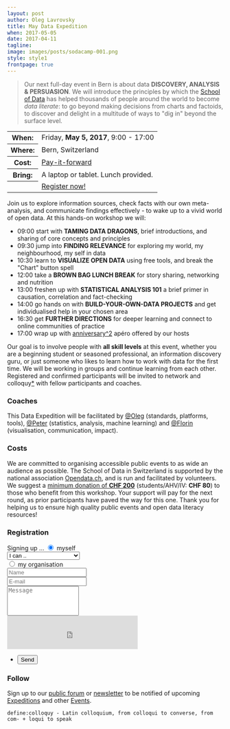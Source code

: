 ```yaml
---
layout: post
author: Oleg Lavrovsky
title: May Data Expedition
when: 2017-05-05
date: 2017-04-11
tagline:
image: images/posts/sodacamp-001.png
style: style1
frontpage: true
---
```


> Our next full-day event in Bern is about data **DISCOVERY, ANALYSIS & PERSUASION**. We will introduce the principles by which the [School of Data](http://schoolofdata.org/) has helped thousands of people around the world to become *data literate*: to go beyond making decisions from charts and factoids, to discover and delight in a multitude of ways to "dig in" beyond the surface level.

<table style="background:url(/images/posts/sodacamp-001.png) no-repeat bottom right;background-size:auto 80%">
<tr><th>When:</th><td><span style="background:white">Friday, <b>May 5, 2017</b>, 9:00 - 17:00</span></td></tr>
<tr><th>Where:</th><td><span style="background:white">Bern, Switzerland</span></td></tr>
<tr><th>Cost:</th><td><a style="background:white" href="#costs">Pay-it-forward</a></td></tr>
<tr><th>Bring:</th><td><span style="background:white">A laptop or tablet. Lunch provided.</span></td></tr>
<tr><th></th><td><a href="#register" class="button special" style="margin:2em 0">Register now!</a></td></tr>
</table>

Join us to explore information sources, check facts with our own meta-analysis, and communicate findings effectively - to wake up to a vivid world of open data. At this hands-on workshop we will:

- 09:00 start with **TAMING DATA DRAGONS**, brief introductions, and sharing of core concepts and principles
- 09:30 jump into **FINDING RELEVANCE** for exploring my world, my neighbourhood, my self in data
- 10:30 learn to **VISUALIZE OPEN DATA** using free tools, and break the "Chart" button spell
- 12:00 take a **BROWN BAG LUNCH BREAK** for story sharing, networking and nutrition
- 13:00 freshen up with **STATISTICAL ANALYSIS 101** a brief primer in causation, correlation and fact-checking
- 14:00 go hands on with **BUILD-YOUR-OWN-DATA PROJECTS** and get individualised help in your chosen area
- 16:30 get **FURTHER DIRECTIONS** for deeper learning and connect to online communities of practice
- 17:00 wrap up with [anniversary^2](https://blog.soda.camp/001/) apéro offered by our hosts

Our goal is to involve people with **all skill levels** at this event, whether you are a beginning student or seasoned professional, an information discovery guru, or just someone who likes to learn how to work with data for the first time. We will be working in groups and continue learning from each other. Registered and confirmed participants will be invited to network and colloquy[*](#follow) with fellow participants and coaches.

### Coaches

This Data Expedition will be facilitated by [@Oleg](https://forum.schoolofdata.ch/users/oleg/) (standards, platforms, tools), [@Peter](https://www.researchgate.net/profile/Peter_Pearman) (statistics, analysis, machine learning) and [@Florin](https://www.globalshapers.org/shapers/florin-hasler) (visualisation, communication, impact).

<a name="costs"></a>

### Costs

We are committed to organising accessible public events to as wide an audience as possible. The School of Data in Switzerland is supported by the national association [Opendata.ch](http://opendata.ch), and is run and facilitated by volunteers. We suggest a [minimum donation of **CHF 200**](http://opendata.ch/spenden) (students/AHV/IV: **CHF 80**) to those who benefit from this workshop. Your support will pay for the next round, as prior participants have paved the way for this one. Thank you for helping us to ensure high quality public events and open data literacy resources!

<a name="register"></a>

### Registration

<form method="post" action="https://utou.ch/scoda.php">
<div class="row uniform">
<div class="6u 12u$(small)">
Signing up ...
<input checked="" id="signup-human-me" name="signup-human" type="radio">
<label for="signup-human-me">myself</label>
<div class="select-wrapper">
<select name="SKILL" id="signup-category">
<option value="">I can ..</option>
<option value="Beginner">fill out forms</option>
<option value="Intermediate">connect spreadsheets</option>
<option value="Advanced">run database queries</option>
<option value="Expert">use Linked Data sources</option>
</select>
</div>
</div>
<div class="6u$ 12u$(small)">
<input id="signup-human-org" name="signup-human" onclick="$('#signup-org').show()" type="radio">
<label for="signup-human-org">my organisation</label>
<input style="display:none" name="ORG" id="signup-org" value="" placeholder="Organisation" type="text">
</div>
<div class="6u 12u$(xsmall)">
<input name="NAME" id="signup-name" value="" placeholder="Name" required="" type="text">
</div>
<div class="6u$ 12u$(xsmall)">
<input name="EMAIL" id="signup-email" value="" placeholder="E-mail" required="" type="email">
</div>
<div class="12u$">
<div class="textarea-wrapper"><textarea style="overflow: hidden; resize: none; height: 69px;" name="COMMENT" id="signup-message" placeholder="Message" rows="1" required=""></textarea></div>
</div>
<div class="12u$">
<div class="g-recaptcha" data-sitekey="6Lco8A8UAAAAAH68UXg94Ib9ptw6fRGxnZtSb0oQ"><div style="width: 304px; height: 78px;"><div><iframe name="undefined" scrolling="no" title="reCAPTCHA-Widget" src="https://www.google.com/recaptcha/api2/anchor?k=6Lco8A8UAAAAAH68UXg94Ib9ptw6fRGxnZtSb0oQ&amp;co=aHR0cDovL2xvY2FsaG9zdDo0MDAw&amp;hl=de&amp;v=r20170411114922&amp;size=normal&amp;cb=72ew8akvmvjh" frameborder="0" height="78" width="304"></iframe></div><textarea id="g-recaptcha-response" name="g-recaptcha-response" class="g-recaptcha-response" style="width: 250px; height: 40px; border: 1px solid #c1c1c1; margin: 10px 25px; padding: 0px; resize: none;  display: none; "></textarea></div></div>
<input name="lang" value=".en" type="hidden">
<ul class="actions">
<li><input value="Send" class="special" type="submit"></li>
</ul>
</div>
</div>
</form>

<a name="follow"></a>

### Follow

Sign up to our [public forum](https://forum.schoolofdata.ch) or [newsletter](http://tinyletter.com/schoolofdata-ch) to be notified of upcoming [Expeditions](https://forum.schoolofdata.ch/c/expeditions) and other [Events](https://forum.schoolofdata.ch/c/events).

```
define:colloquy - Latin colloquium, from colloqui to converse, from com- + loqui to speak
```
